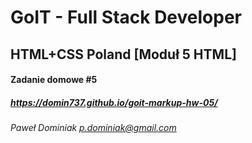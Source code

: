 # GoIT - Full Stack Developer

## HTML+CSS Poland [Moduł 5 HTML]

#### Zadanie domowe #5

##### https://domin737.github.io/goit-markup-hw-05/

_Paweł Dominiak <p.dominiak@gmail.com>_

